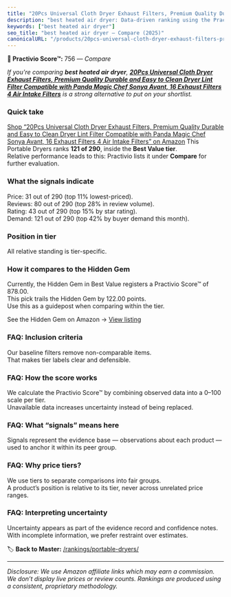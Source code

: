 ```yaml
---
title: "20Pcs Universal Cloth Dryer Exhaust Filters, Premium Quality Durable and Easy to Clean Dryer Lint Filter Compatible with Panda Magic Chef Sonya Avant, 16 Exhaust Filters 4 Air Intake Filters"
description: "best heated air dryer: Data-driven ranking using the Practivio Score™. Positioned by quality, value, demand, findability, momentum."
keywords: ["best heated air dryer"]
seo_title: "best heated air dryer — Compare (2025)"
canonicalURL: "/products/20pcs-universal-cloth-dryer-exhaust-filters-premium-quality-durable-and-easy-to-clean-dryer-lint-filter-compatible-with-panda-magic-chef-sonya-avant-16-exhaust-filters-4-air-intake-filters-B08R6RRF9Q/"
---
```


**🛒 Practivio Score™:** 756 — _Compare_


*If you're comparing **best heated air dryer**, **[20Pcs Universal Cloth Dryer Exhaust Filters, Premium Quality Durable and Easy to Clean Dryer Lint Filter Compatible with Panda Magic Chef Sonya Avant, 16 Exhaust Filters 4 Air Intake Filters](https://www.amazon.com/dp/B08R6RRF9Q?tag=practivio-20)** is a strong alternative to put on your shortlist.*
### Quick take
[Shop “20Pcs Universal Cloth Dryer Exhaust Filters, Premium Quality Durable and Easy to Clean Dryer Lint Filter Compatible with Panda Magic Chef Sonya Avant, 16 Exhaust Filters 4 Air Intake Filters” on Amazon](https://www.amazon.com/dp/B08R6RRF9Q?tag=practivio-20)
This Portable Dryers ranks **121 of 290**, inside the **Best Value tier**.  
Relative performance leads to this: Practivio lists it under **Compare** for further evaluation.

### What the signals indicate
Price: 31 out of 290 (top 11% lowest-priced).  
Reviews: 80 out of 290 (top 28% in review volume).  
Rating: 43 out of 290 (top 15% by star rating).  
Demand: 121 out of 290 (top 42% by buyer demand this month).

### Position in tier
All relative standing is tier-specific.

### How it compares to the Hidden Gem
Currently, the Hidden Gem in Best Value registers a Practivio Score™ of 878.00.  
This pick trails the Hidden Gem by 122.00 points.  
Use this as a guidepost when comparing within the tier.  

See the Hidden Gem on Amazon → [View listing](https://www.amazon.com/dp/B08PVYFDCK?tag=practivio-20)

### FAQ: Inclusion criteria
Our baseline filters remove non-comparable items.  
That makes tier labels clear and defensible.

### FAQ: How the score works
We calculate the Practivio Score™ by combining observed data into a 0–100 scale per tier.  
Unavailable data increases uncertainty instead of being replaced.

### FAQ: What “signals” means here
Signals represent the evidence base — observations about each product — used to anchor it within its peer group.

### FAQ: Why price tiers?
We use tiers to separate comparisons into fair groups.  
A product’s position is relative to its tier, never across unrelated price ranges.

### FAQ: Interpreting uncertainty
Uncertainty appears as part of the evidence record and confidence notes.  
With incomplete information, we prefer restraint over estimates.

<!-- Missing template for Compare/CompareWithinPriceClass -->


🏷️ **Back to Master:** [/rankings/portable-dryers/](/rankings/portable-dryers/)

---
_Disclosure: We use Amazon affiliate links which may earn a commission. We don’t display live prices or review counts. Rankings are produced using a consistent, proprietary methodology._
